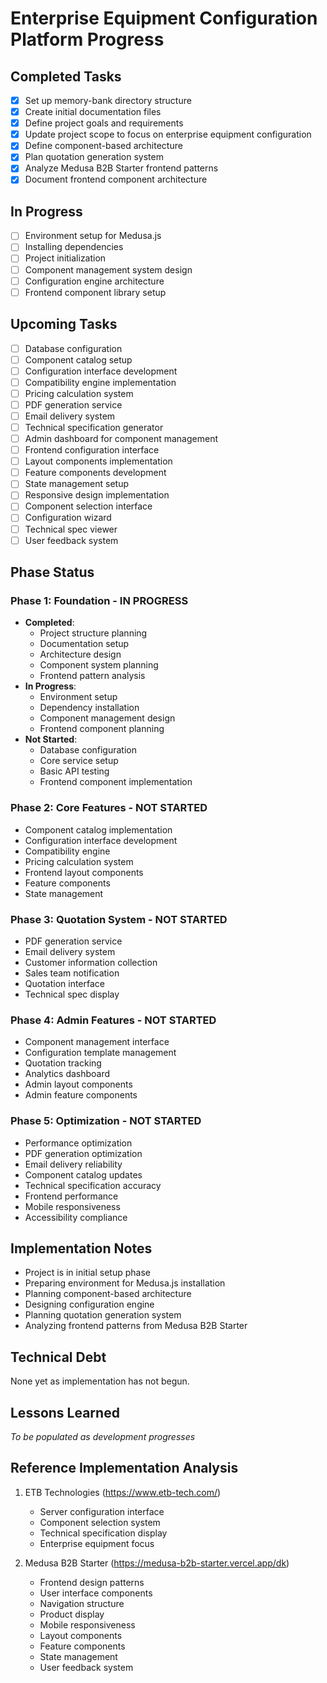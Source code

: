 # Enterprise Equipment Configuration Platform Progress

## Completed Tasks
- [x] Set up memory-bank directory structure
- [x] Create initial documentation files
- [x] Define project goals and requirements
- [x] Update project scope to focus on enterprise equipment configuration
- [x] Define component-based architecture
- [x] Plan quotation generation system
- [x] Analyze Medusa B2B Starter frontend patterns
- [x] Document frontend component architecture

## In Progress
- [ ] Environment setup for Medusa.js
- [ ] Installing dependencies
- [ ] Project initialization
- [ ] Component management system design
- [ ] Configuration engine architecture
- [ ] Frontend component library setup

## Upcoming Tasks
- [ ] Database configuration
- [ ] Component catalog setup
- [ ] Configuration interface development
- [ ] Compatibility engine implementation
- [ ] Pricing calculation system
- [ ] PDF generation service
- [ ] Email delivery system
- [ ] Technical specification generator
- [ ] Admin dashboard for component management
- [ ] Frontend configuration interface
- [ ] Layout components implementation
- [ ] Feature components development
- [ ] State management setup
- [ ] Responsive design implementation
- [ ] Component selection interface
- [ ] Configuration wizard
- [ ] Technical spec viewer
- [ ] User feedback system

## Phase Status

### Phase 1: Foundation - IN PROGRESS
- **Completed**:
  - Project structure planning
  - Documentation setup
  - Architecture design
  - Component system planning
  - Frontend pattern analysis
- **In Progress**:
  - Environment setup
  - Dependency installation
  - Component management design
  - Frontend component planning
- **Not Started**:
  - Database configuration
  - Core service setup
  - Basic API testing
  - Frontend component implementation

### Phase 2: Core Features - NOT STARTED
- Component catalog implementation
- Configuration interface development
- Compatibility engine
- Pricing calculation system
- Frontend layout components
- Feature components
- State management

### Phase 3: Quotation System - NOT STARTED
- PDF generation service
- Email delivery system
- Customer information collection
- Sales team notification
- Quotation interface
- Technical spec display

### Phase 4: Admin Features - NOT STARTED
- Component management interface
- Configuration template management
- Quotation tracking
- Analytics dashboard
- Admin layout components
- Admin feature components

### Phase 5: Optimization - NOT STARTED
- Performance optimization
- PDF generation optimization
- Email delivery reliability
- Component catalog updates
- Technical specification accuracy
- Frontend performance
- Mobile responsiveness
- Accessibility compliance

## Implementation Notes
- Project is in initial setup phase
- Preparing environment for Medusa.js installation
- Planning component-based architecture
- Designing configuration engine
- Planning quotation generation system
- Analyzing frontend patterns from Medusa B2B Starter

## Technical Debt
None yet as implementation has not begun.

## Lessons Learned
*To be populated as development progresses*

## Reference Implementation Analysis
1. ETB Technologies (https://www.etb-tech.com/)
   - Server configuration interface
   - Component selection system
   - Technical specification display
   - Enterprise equipment focus

2. Medusa B2B Starter (https://medusa-b2b-starter.vercel.app/dk)
   - Frontend design patterns
   - User interface components
   - Navigation structure
   - Product display
   - Mobile responsiveness
   - Layout components
   - Feature components
   - State management
   - User feedback system 